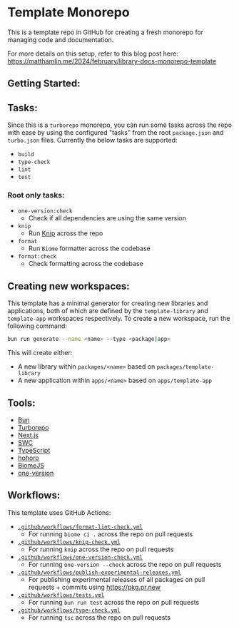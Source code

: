 # Template Monorepo

This is a template repo in GitHub for creating a fresh monorepo for managing code and documentation.

For more details on this setup, refer to this blog post here: https://matthamlin.me/2024/february/library-docs-monorepo-template

## Getting Started:

## Tasks:

Since this is a `turborepo` monorepo, you can run some tasks across the repo with ease by using the configured "tasks" from the root `package.json` and `turbo.json` files. Currently the below tasks are supported:

- `build`
- `type-check`
- `lint`
- `test`

### Root only tasks:

- `one-version:check`
  - Check if all dependencies are using the same version
- `knip`
  - Run [Knip](https://knip.dev/) across the repo
- `format`
  - Run `Biome` formatter across the codebase
- `format:check`
  - Check formatting across the codebase

## Creating new workspaces:

This template has a minimal generator for creating new libraries and applications, both of which are defined by the `template-library` and `template-app` workspaces respectively. To create a new workspace, run the following command:

```sh
bun run generate --name <name> --type <package|app>
```

This will create either:

- A new library within `packages/<name>` based on `packages/template-library`
- A new application within `apps/<name>` based on `apps/template-app`

## Tools:

- [Bun](https://bun.sh)
- [Turborepo](https://turbo.dev/repo/docs)
- [Next.js](https://nextjs.org)
- [SWC](https://swc.rs/)
- [TypeScript](https://www.typescriptlang.org/docs/)
- [hohoro](https://hohoro.vercel.app/)
- [BiomeJS](https://biomejs.dev/)
- [one-version](https://one-version.vercel.app/)

## Workflows:

This template uses GitHub Actions:

- [`.github/workflows/format-lint-check.yml`](./.github/workflows/format-lint-check.yml)
  - For running `biome ci .` across the repo on pull requests
- [`.github/workflows/knip-check.yml`](./.github/workflows/knip-check.yml)
  - For running `knip` across the repo on pull requests
- [`.github/workflows/one-version-check.yml`](./.github/workflows/one-version-check.yml)
  - For running `one-version --check` across the repo on pull requests
- [`.github/workflows/publish-experimental-releases.yml`](./.github/workflows/publish-experimental-releases.yml)
  - For publishing experimental releases of all packages on pull requests + commits using https://pkg.pr.new
- [`.github/workflows/tests.yml`](./.github/workflows/tests.yml)
  - For running `bun run test` across the repo on pull requests
- [`.github/workflows/type-check.yml`](./.github/workflows/type-check.yml)
  - For running `tsc` across the repo on pull requests